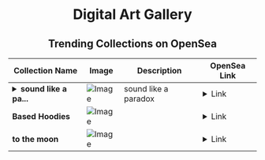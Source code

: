 <div align="center">

# Digital Art Gallery

## Trending Collections on OpenSea

| Collection Name                       | Image                                                                                     | Description                       | OpenSea Link                                                                                          |
|---------------------------------------|-------------------------------------------------------------------------------------------|-----------------------------------|--------------------------------------------------------------------------------------------------------|
| **<details><summary>sound like a pa...</summary>sound like a paradox</details>** | ![Image](https://i.seadn.io/s/raw/files/9795b30de6812a11850791c84d1c6ec0.png?w=500&auto=format?w=200&auto=format) | sound like a paradox | <details><summary>Link</summary>[sound like a paradox](https://opensea.io/collection/sound-like-a-paradox)</details> |
| **Based Hoodies** | ![Image](https://i.seadn.io/s/raw/files/ff9e36c154ee17a8347575b05d73e09e.png?w=500&auto=format?w=200&auto=format) |  | <details><summary>Link</summary>[Based Hoodies](https://opensea.io/collection/based-hoodies-3)</details> |
| **to the moon** | ![Image](https://i.seadn.io/s/raw/files/098cbec49f4b1b0b4e5fa8df44481ac6.jpg?w=500&auto=format?w=200&auto=format) |  | <details><summary>Link</summary>[to the moon](https://opensea.io/collection/to-the-moon-317)</details> |

</div>